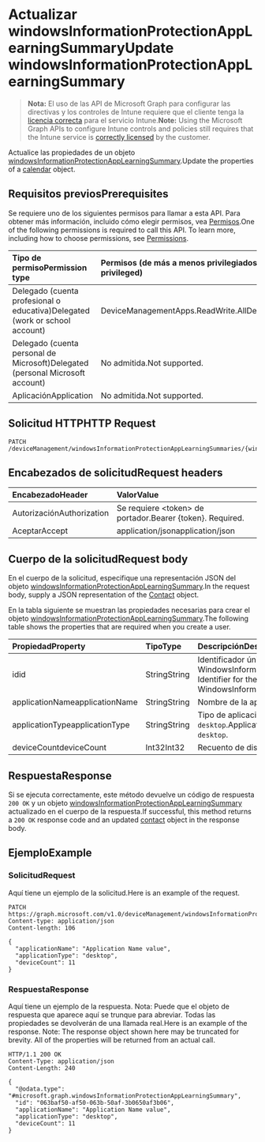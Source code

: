 # <a name="update-windowsinformationprotectionapplearningsummary"></a><span data-ttu-id="f3ce0-101">Actualizar windowsInformationProtectionAppLearningSummary</span><span class="sxs-lookup"><span data-stu-id="f3ce0-101">Update windowsInformationProtectionAppLearningSummary</span></span>

> <span data-ttu-id="f3ce0-102">**Nota:** El uso de las API de Microsoft Graph para configurar las directivas y los controles de Intune requiere que el cliente tenga la [licencia correcta](https://go.microsoft.com/fwlink/?linkid=839381) para el servicio Intune.</span><span class="sxs-lookup"><span data-stu-id="f3ce0-102">**Note:** Using the Microsoft Graph APIs to configure Intune controls and policies still requires that the Intune service is [correctly licensed](https://go.microsoft.com/fwlink/?linkid=839381) by the customer.</span></span>

<span data-ttu-id="f3ce0-103">Actualice las propiedades de un objeto [windowsInformationProtectionAppLearningSummary](../resources/intune_wip_windowsinformationprotectionapplearningsummary.md).</span><span class="sxs-lookup"><span data-stu-id="f3ce0-103">Update the properties of a [calendar](../resources/intune_wip_windowsinformationprotectionapplearningsummary.md) object.</span></span>
## <a name="prerequisites"></a><span data-ttu-id="f3ce0-104">Requisitos previos</span><span class="sxs-lookup"><span data-stu-id="f3ce0-104">Prerequisites</span></span>
<span data-ttu-id="f3ce0-p101">Se requiere uno de los siguientes permisos para llamar a esta API. Para obtener más información, incluido cómo elegir permisos, vea [Permisos](../../../concepts/permissions_reference.md).</span><span class="sxs-lookup"><span data-stu-id="f3ce0-p101">One of the following permissions is required to call this API. To learn more, including how to choose permissions, see [Permissions](../../../concepts/permissions_reference.md).</span></span>

|<span data-ttu-id="f3ce0-107">Tipo de permiso</span><span class="sxs-lookup"><span data-stu-id="f3ce0-107">Permission type</span></span>|<span data-ttu-id="f3ce0-108">Permisos (de más a menos privilegiados)</span><span class="sxs-lookup"><span data-stu-id="f3ce0-108">Permissions (from least to most privileged)</span></span>|
|:---|:---|
|<span data-ttu-id="f3ce0-109">Delegado (cuenta profesional o educativa)</span><span class="sxs-lookup"><span data-stu-id="f3ce0-109">Delegated (work or school account)</span></span>|<span data-ttu-id="f3ce0-110">DeviceManagementApps.ReadWrite.All</span><span class="sxs-lookup"><span data-stu-id="f3ce0-110">DeviceManagementApps.ReadWrite.All</span></span>|
|<span data-ttu-id="f3ce0-111">Delegado (cuenta personal de Microsoft)</span><span class="sxs-lookup"><span data-stu-id="f3ce0-111">Delegated (personal Microsoft account)</span></span>|<span data-ttu-id="f3ce0-112">No admitida.</span><span class="sxs-lookup"><span data-stu-id="f3ce0-112">Not supported.</span></span>|
|<span data-ttu-id="f3ce0-113">Aplicación</span><span class="sxs-lookup"><span data-stu-id="f3ce0-113">Application</span></span>|<span data-ttu-id="f3ce0-114">No admitida.</span><span class="sxs-lookup"><span data-stu-id="f3ce0-114">Not supported.</span></span>|

## <a name="http-request"></a><span data-ttu-id="f3ce0-115">Solicitud HTTP</span><span class="sxs-lookup"><span data-stu-id="f3ce0-115">HTTP Request</span></span>
<!-- {
  "blockType": "ignored"
}
-->
``` http
PATCH /deviceManagement/windowsInformationProtectionAppLearningSummaries/{windowsInformationProtectionAppLearningSummaryId}
```

## <a name="request-headers"></a><span data-ttu-id="f3ce0-116">Encabezados de solicitud</span><span class="sxs-lookup"><span data-stu-id="f3ce0-116">Request headers</span></span>
|<span data-ttu-id="f3ce0-117">Encabezado</span><span class="sxs-lookup"><span data-stu-id="f3ce0-117">Header</span></span>|<span data-ttu-id="f3ce0-118">Valor</span><span class="sxs-lookup"><span data-stu-id="f3ce0-118">Value</span></span>|
|:---|:---|
|<span data-ttu-id="f3ce0-119">Autorización</span><span class="sxs-lookup"><span data-stu-id="f3ce0-119">Authorization</span></span>|<span data-ttu-id="f3ce0-120">Se requiere &lt;token&gt; de portador.</span><span class="sxs-lookup"><span data-stu-id="f3ce0-120">Bearer {token}. Required.</span></span>|
|<span data-ttu-id="f3ce0-121">Aceptar</span><span class="sxs-lookup"><span data-stu-id="f3ce0-121">Accept</span></span>|<span data-ttu-id="f3ce0-122">application/json</span><span class="sxs-lookup"><span data-stu-id="f3ce0-122">application/json</span></span>|

## <a name="request-body"></a><span data-ttu-id="f3ce0-123">Cuerpo de la solicitud</span><span class="sxs-lookup"><span data-stu-id="f3ce0-123">Request body</span></span>
<span data-ttu-id="f3ce0-124">En el cuerpo de la solicitud, especifique una representación JSON del objeto [windowsInformationProtectionAppLearningSummary](../resources/intune_wip_windowsinformationprotectionapplearningsummary.md).</span><span class="sxs-lookup"><span data-stu-id="f3ce0-124">In the request body, supply a JSON representation of the [Contact](../resources/intune_wip_windowsinformationprotectionapplearningsummary.md) object.</span></span>

<span data-ttu-id="f3ce0-125">En la tabla siguiente se muestran las propiedades necesarias para crear el objeto [windowsInformationProtectionAppLearningSummary](../resources/intune_wip_windowsinformationprotectionapplearningsummary.md).</span><span class="sxs-lookup"><span data-stu-id="f3ce0-125">The following table shows the properties that are required when you create a user.</span></span>

|<span data-ttu-id="f3ce0-126">Propiedad</span><span class="sxs-lookup"><span data-stu-id="f3ce0-126">Property</span></span>|<span data-ttu-id="f3ce0-127">Tipo</span><span class="sxs-lookup"><span data-stu-id="f3ce0-127">Type</span></span>|<span data-ttu-id="f3ce0-128">Descripción</span><span class="sxs-lookup"><span data-stu-id="f3ce0-128">Description</span></span>|
|:---|:---|:---|
|<span data-ttu-id="f3ce0-129">id</span><span class="sxs-lookup"><span data-stu-id="f3ce0-129">id</span></span>|<span data-ttu-id="f3ce0-130">String</span><span class="sxs-lookup"><span data-stu-id="f3ce0-130">String</span></span>|<span data-ttu-id="f3ce0-131">Identificador único para WindowsInformationProtectionAppLearningSummary.</span><span class="sxs-lookup"><span data-stu-id="f3ce0-131">Unique Identifier for the WindowsInformationProtectionAppLearningSummary.</span></span>|
|<span data-ttu-id="f3ce0-132">applicationName</span><span class="sxs-lookup"><span data-stu-id="f3ce0-132">applicationName</span></span>|<span data-ttu-id="f3ce0-133">String</span><span class="sxs-lookup"><span data-stu-id="f3ce0-133">String</span></span>|<span data-ttu-id="f3ce0-134">Nombre de la aplicación</span><span class="sxs-lookup"><span data-stu-id="f3ce0-134">Application Name</span></span>|
|<span data-ttu-id="f3ce0-135">applicationType</span><span class="sxs-lookup"><span data-stu-id="f3ce0-135">applicationType</span></span>|<span data-ttu-id="f3ce0-136">String</span><span class="sxs-lookup"><span data-stu-id="f3ce0-136">String</span></span>|<span data-ttu-id="f3ce0-137">Tipo de aplicación Los valores posibles son: `universal` y `desktop`.</span><span class="sxs-lookup"><span data-stu-id="f3ce0-137">Application Type Possible values are: `universal`, `desktop`.</span></span>|
|<span data-ttu-id="f3ce0-138">deviceCount</span><span class="sxs-lookup"><span data-stu-id="f3ce0-138">deviceCount</span></span>|<span data-ttu-id="f3ce0-139">Int32</span><span class="sxs-lookup"><span data-stu-id="f3ce0-139">Int32</span></span>|<span data-ttu-id="f3ce0-140">Recuento de dispositivos</span><span class="sxs-lookup"><span data-stu-id="f3ce0-140">Device Count</span></span>|



## <a name="response"></a><span data-ttu-id="f3ce0-141">Respuesta</span><span class="sxs-lookup"><span data-stu-id="f3ce0-141">Response</span></span>
<span data-ttu-id="f3ce0-142">Si se ejecuta correctamente, este método devuelve un código de respuesta `200 OK` y un objeto [windowsInformationProtectionAppLearningSummary](../resources/intune_wip_windowsinformationprotectionapplearningsummary.md) actualizado en el cuerpo de la respuesta.</span><span class="sxs-lookup"><span data-stu-id="f3ce0-142">If successful, this method returns a `200 OK` response code and an updated [contact](../resources/intune_wip_windowsinformationprotectionapplearningsummary.md) object in the response body.</span></span>

## <a name="example"></a><span data-ttu-id="f3ce0-143">Ejemplo</span><span class="sxs-lookup"><span data-stu-id="f3ce0-143">Example</span></span>
### <a name="request"></a><span data-ttu-id="f3ce0-144">Solicitud</span><span class="sxs-lookup"><span data-stu-id="f3ce0-144">Request</span></span>
<span data-ttu-id="f3ce0-145">Aquí tiene un ejemplo de la solicitud.</span><span class="sxs-lookup"><span data-stu-id="f3ce0-145">Here is an example of the request.</span></span>
``` http
PATCH https://graph.microsoft.com/v1.0/deviceManagement/windowsInformationProtectionAppLearningSummaries/{windowsInformationProtectionAppLearningSummaryId}
Content-type: application/json
Content-length: 106

{
  "applicationName": "Application Name value",
  "applicationType": "desktop",
  "deviceCount": 11
}
```

### <a name="response"></a><span data-ttu-id="f3ce0-146">Respuesta</span><span class="sxs-lookup"><span data-stu-id="f3ce0-146">Response</span></span>
<span data-ttu-id="f3ce0-p102">Aquí tiene un ejemplo de la respuesta. Nota: Puede que el objeto de respuesta que aparece aquí se trunque para abreviar. Todas las propiedades se devolverán de una llamada real.</span><span class="sxs-lookup"><span data-stu-id="f3ce0-p102">Here is an example of the response. Note: The response object shown here may be truncated for brevity. All of the properties will be returned from an actual call.</span></span>
``` http
HTTP/1.1 200 OK
Content-Type: application/json
Content-Length: 240

{
  "@odata.type": "#microsoft.graph.windowsInformationProtectionAppLearningSummary",
  "id": "063baf50-af50-063b-50af-3b0650af3b06",
  "applicationName": "Application Name value",
  "applicationType": "desktop",
  "deviceCount": 11
}
```



